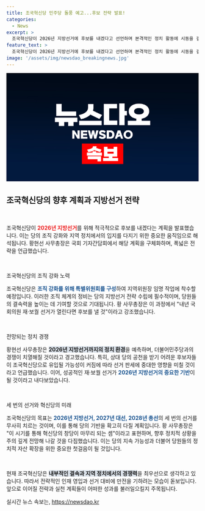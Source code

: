 ```yaml
---
title: 조국혁신당 민주당 돌풍 예고...후보 전략 발표!
categories:
  - News
excerpt: >
  조국혁신당이 2026년 지방선거에 후보를 내겠다고 선언하며 본격적인 정치 활동에 시동을 걸었습니다. 재·보궐 선거의 성패에 따라 민주당의 지지층이 변화할 가능성도 제기되고 있어, 정치 지형의 소용돌이가 예고됩니다.
feature_text: >
  조국혁신당이 2026년 지방선거에 후보를 내겠다고 선언하며 본격적인 정치 활동에 시동을 걸었습니다. 재·보궐 선거의 성패에 따라 민주당의 지지층이 변화할 가능성도 제기되고 있어, 정치 지형의 소용돌이가 예고됩니다.
image: '/assets/img/newsdao_breakingnews.jpg'
---
```


<p><img src="/assets/img/newsdao_breakingnews.jpg" alt="cryptoinkorea 속보" /></p>

<h2 data-ke-size="size26">조국혁신당의 향후 계획과 지방선거 전략</h2>

<p data-ke-size="size16">&nbsp;</p>

<p>조국혁신당이 <b><span style="color: #ee2323;">2026년 지방선거</span></b>를 위해 적극적으로 후보를 내겠다는 계획을 발표했습니다. 이는 당의 조직 강화와 지역 정치에서의 입지를 다지기 위한 중요한 움직임으로 해석됩니다. 황현선 사무총장은 국회 기자간담회에서 해당 계획을 구체화하며, 폭넓은 전략을 언급했습니다. </p>

<p data-ke-size="size16">&nbsp;</p>

<p>조국혁신당의 조직 강화 노력</p>

<p>조국혁신당은 <b><span style="color: #1a5490;">조직 강화를 위해 특별위원회를 구성</span></b>하여 지역위원장 임명 작업에 착수할 예정입니다. 이러한 조직 체계의 정비는 당의 지방선거 전략 수립에 필수적이며, 당원들의 결속력을 높이는 데 기여할 것으로 기대됩니다. 황 사무총장은 이 과정에서 "내년 국회의원 재·보궐 선거가 열린다면 후보를 낼 것"이라고 강조했습니다.</p>

<p data-ke-size="size16">&nbsp;</p>

<p>전망되는 정치 경쟁</p>

<p>황현선 사무총장은 <b><span style="background-color: #21538527;">2026년 지방선거까지의 정치 환경</span></b>을 예측하며, 더불어민주당과의 경쟁이 치열해질 것이라고 경고했습니다. 특히, 상대 당의 공천을 받기 어려운 후보자들이 조국혁신당으로 유입될 가능성이 커짐에 따라 선거 판세에 중대한 영향을 미칠 것이라고 언급했습니다. 이어, 성공적인 재·보궐 선거가 <b><span style="color: #1a5490;">2026년 지방선거의 중요한 기반</span></b>이 될 것이라고 내다보았습니다.</p>

<p data-ke-size="size16">&nbsp;</p>

<p>세 번의 선거와 혁신당의 미래</p>

<p>조국혁신당의 목표는 <b><span style="color: #1a5490;">2026년 지방선거, 2027년 대선, 2028년 총선</span></b>의 세 번의 선거를 무사히 치르는 것이며, 이를 통해 당의 기반을 확고히 다질 계획입니다. 황 사무총장은 "이 시기를 통해 혁신당의 창당이 마무리 되는 셈"이라고 표현하며, 향후 정치적 상황을 주의 깊게 전망해 나갈 것을 다짐했습니다. 이는 당의 지속 가능성과 더불어 당원들의 정치적 자산 확장을 위한 중요한 첫걸음이 될 것입니다.</p>

<p data-ke-size="size16">&nbsp;</p>

<p>현재 조국혁신당은 <b><span style="background-color: #21538527;">내부적인 결속과 지역 정치에서의 경쟁력</span></b>을 최우선으로 생각하고 있습니다. 따라서 전략적인 인재 영입과 선거 대비에 만전을 기하려는 모습이 돋보입니다. 앞으로 이어질 전략과 실천 계획들이 어떠한 성과를 불러일으킬지 주목됩니다.</p>
실시간 뉴스 속보는, <a href="https://newsdao.kr" rel="dofollow">https://newsdao.kr</a>


